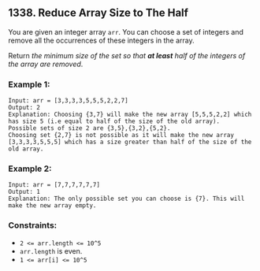 ## 1338. Reduce Array Size to The Half

You are given an integer array ```arr```. You can choose a set of integers and remove all the occurrences of these integers in the array.

Return *the minimum size of the set so that **at least** half of the integers of the array are removed*.

### Example 1:
```
Input: arr = [3,3,3,3,5,5,5,2,2,7]
Output: 2
Explanation: Choosing {3,7} will make the new array [5,5,5,2,2] which has size 5 (i.e equal to half of the size of the old array).
Possible sets of size 2 are {3,5},{3,2},{5,2}.
Choosing set {2,7} is not possible as it will make the new array [3,3,3,3,5,5,5] which has a size greater than half of the size of the old array.
```
### Example 2:
```
Input: arr = [7,7,7,7,7,7]
Output: 1
Explanation: The only possible set you can choose is {7}. This will make the new array empty.
```

### Constraints:

* ```2 <= arr.length <= 10^5```
* ```arr.length``` is even.
* ```1 <= arr[i] <= 10^5```